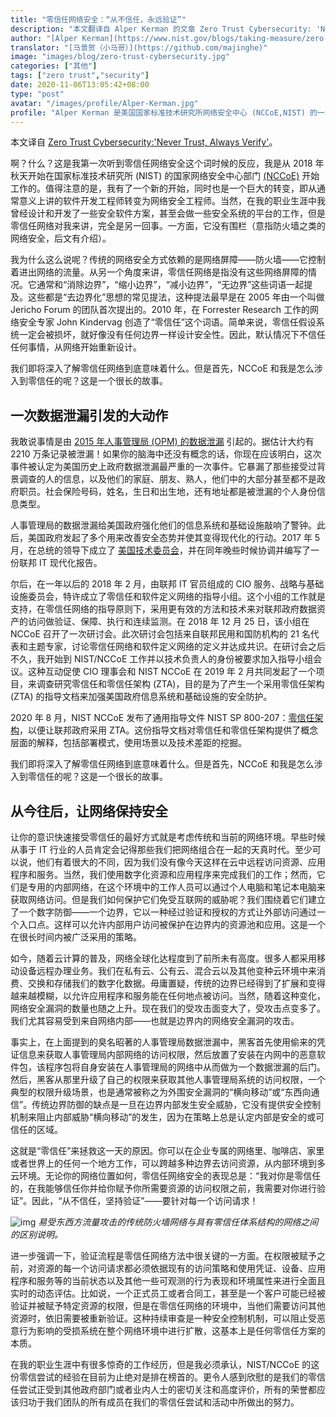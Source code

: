 ```yaml
---
title: "零信任网络安全：“从不信任，永远验证”"
description: "本文翻译自 Alper Kerman 的文章 Zero Trust Cybersecurity: 'Never Trust, Always Verify'"
author: "[Alper Kerman](https://www.nist.gov/blogs/taking-measure/zero-trust-cybersecurity-never-trust-always-verify)"
translator: "[马景贺（小马哥）](https://github.com/majinghe)"
image: "images/blog/zero-trust-cybersecurity.jpg"
categories: ["其他"]
tags: ["zero trust","security"]
date: 2020-11-06T13:05:42+08:00
type: "post"
avatar: "/images/profile/Alper-Kerman.jpg"
profile: "Alper Kerman 是美国国家标准技术研究所网络安全中心 (NCCoE,NIST) 的一名安全工程师和项目经理。他是零信任和其他一些与行业组织、政府部门和学术界开展的协同项目的技术负责人和项目经理，这些项目是为了解决美国国家安全中心的网络问题。他拥有超过 30 年的 IT 行业经历，涉及软件开发、应用安全以及政府机构和私营行业的项目管理。"
---
```


本文译自 [Zero Trust Cybersecurity:'Never Trust, Always Verify'](https://www.nist.gov/blogs/taking-measure/zero-trust-cybersecurity-never-trust-always-verify)。

啊？什么？这是我第一次听到零信任网络安全这个词时候的反应，我是从 2018 年秋天开始在国家标准技术研究所 (NIST) 的国家网络安全中心部门 [(NCCoE)](https://www.nccoe.nist.gov/) 开始工作的。值得注意的是，我有了一个新的开始，同时也是一个巨大的转变，即从通常意义上讲的软件开发工程师转变为网络安全工程师。当然，在我的职业生涯中我曾经设计和开发了一些安全软件方案，甚至会做一些安全系统的平台的工作，但是零信任网络对我来讲，完全是另一回事。一方面，它没有围栏（意指防火墙之类的网络安全，后文有介绍）。

我为什么这么说呢？传统的网络安全方式依赖的是网络屏障——防火墙——它控制着进出网络的流量。从另一个角度来讲，零信任网络是指没有这些网络屏障的情况。它通常和“消除边界”，“缩小边界”，“减小边界”，“无边界”这些词语一起提及。这些都是“去边界化”思想的常见提法，这种提法最早是在 2005 年由一个叫做 Jericho Forum 的团队首次提出的。2010 年，在 Forrester Research 工作的网络安全专家 John Kindervag 创造了“零信任”这个词语。简单来说，零信任假设系统一定会被损坏，就好像没有任何边界一样设计安全性。因此，默认情况下不信任任何事情，从网络开始重新设计。

我们即将深入了解零信任网络到底意味着什么。但是首先，NCCoE 和我是怎么涉入到零信任的呢？这是一个很长的故事。

##  一次数据泄漏引发的大动作

我敢说事情是由 [2015 年人事管理局 (OPM) 的数据泄漏](https://www.opm.gov/cybersecurity/cybersecurity-incidents/) 引起的。据估计大约有 2210 万条记录被泄漏！如果你的脑海中还没有概念的话，你现在应该明白，这次事件被认定为美国历史上政府数据泄漏最严重的一次事件。它暴漏了那些接受过背景调查的人的信息，以及他们的家庭、朋友、熟人，他们中的大部分甚至都不是政府职员。社会保险号码，姓名，生日和出生地，还有地址都是被泄漏的个人身份信息类型。

人事管理局的数据泄漏给美国政府强化他们的信息系统和基础设施敲响了警钟。此后，美国政府发起了多个用来改善安全态势并使其变得现代化的行动。2017 年 5 月，在总统的领导下成立了 [美国技术委员会](https://www.whitehouse.gov/articles/american-technology-council-summit-modernize-government-services/)，并在同年晚些时候协调并编写了一份联邦 IT 现代化报告。

尔后，在一年以后的 2018 年 2 月，由联邦 IT 官员组成的 CIO 服务、战略与基础设施委员会，特许成立了零信任和软件定义网络的指导小组。这个小组的工作就是支持，在零信任网络的指导原则下，采用更有效的方法和技术来对联邦政府数据资产的访问做验证、保障、执行和连续监测。在 2018 年 12 月 25 日，该小组在 NCCoE 召开了一次研讨会。此次研讨会包括来自联邦民用和国防机构的 21 名代表和主题专家，讨论零信任网络和软件定义网络的定义并达成共识。在研讨会之后不久，我开始到 NIST/NCCoE 工作并以技术负责人的身份被要求加入指导小组会议。这种互动促使 CIO 理事会和 NIST NCCoE 在 2019 年 2 月共同发起了一个项目，来调查研究零信任和零信任架构 (ZTA)，目的是为了产生一个采用零信任架构 (ZTA) 的指导文档来加强美国政府信息系统和基础设施的安全防护。

2020 年 8 月，NIST NCCoE 发布了通用指导文件 NIST SP 800-207：[零信任架构](https://csrc.nist.gov/publications/detail/sp/800-207/final)，以便让联邦政府采用 ZTA。这份指导文档对零信任和零信任架构提供了概念层面的解释，包括部署模式，使用场景以及技术差距的挖掘。

我们即将深入了解零信任网络到底意味着什么。但是首先，NCCoE 和我是怎么涉入到零信任的呢？这是一个很长的故事。

## 从今往后，让网络保持安全

让你的意识快速接受零信任的最好方式就是考虑传统和当前的网络环境。早些时候从事于 IT 行业的人员肯定会记得那些我们把网络组合在一起的天真时代。至少可以说，他们有着很大的不同，因为我们没有像今天这样在云中远程访问资源、应用程序和服务。当然，我们使用数字化资源和应用程序来完成我们的工作；然而，它们是专用的内部网络，在这个环境中的工作人员可以通过个人电脑和笔记本电脑来获取网络访问。但是我们如何保护它们免受互联网的威胁呢？我们围绕着它们建立了一个数字防御——一个边界，它以一种经过验证和授权的方式让外部访问通过一个入口点。这样可以允许内部用户访问被保护在边界内的资源池和应用。这是一个在很长时间内被广泛采用的策略。

如今，随着云计算的普及，网络全球化达程度到了前所未有高度。很多人都采用移动设备远程办理业务。我们在私有云、公有云、混合云以及其他变种云环境中来消费、交换和存储我们的数字化数据。毋庸置疑，传统的边界已经得到了扩展和变得越来越模糊，以允许应用程序和服务能在任何地点被访问。当然，随着这种变化，网络安全漏洞的数量也随之上升。现在我们的受攻击面变大了，受攻击点变多了。我们尤其容易受到来自网络内部——也就是边界内的网络安全漏洞的攻击。

事实上，在上面提到的臭名昭著的人事管理局数据泄漏中，黑客首先使用偷来的凭证信息来获取人事管理局内部网络的访问权限，然后放置了安装在内网中的恶意软件包，该程序包将自身安装在人事管理局的网络中从而做为一个数据泄漏的后门。然后，黑客从那里升级了自己的权限来获取其他人事管理局系统的访问权限，一个典型的权限升级场景，也是通常被称之为外围安全漏洞的“横向移动”或“东西向通信”。传统边界防御的缺点是一旦在边界内部发生安全威胁，它没有提供安全控制机制来阻止内部威胁“横向移动”的发生，因为在策略上总是认定内部是安全的或可信任的区域。

这就是“零信任”来拯救这一天的原因。你可以在企业专属的网络里、咖啡店、家里或者世界上的任何一个地方工作，可以跨越多种边界去访问资源，从内部环境到多云环境。无论你的网络位置如何，零信任网络安全的表现总是：“我对你是零信任的，在我能够信任你并给你赋予你所需要资源的访问权限之前，我需要对你进行验证”。因此，“从不信任，坚持验证”——要针对每一个访问请求！

![img](images/security.jpg)
*易受东西方流量攻击的传统防火墙网络与具有零信任体系结构的网络之间的区别说明。*

进一步强调一下，验证流程是零信任网络方法中很关键的一方面。在权限被赋予之前，对资源的每一个访问请求都必须依据现有的访问策略和使用凭证、设备、应用程序和服务等的当前状态以及其他一些可观测的行为表现和环境属性来进行全面且实时的动态评估。比如说，一个正式员工或者合同工，甚至是一个客户可能已经被验证并被赋予特定资源的权限，但是在零信任网络的环境中，当他们需要访问其他资源时，依旧需要被重新验证。这种持续审查是一种安全控制机制，可以阻止受恶意行为影响的受损系统在整个网络环境中进行扩散，这基本上是任何零信任方案的本质。

在我的职业生涯中有很多惊奇的工作经历，但是我必须承认，NIST/NCCoE 的这份零信尝试的经验在目前为止绝对是排在榜首的。更令人感到欣慰的是我们的零信任尝试正受到其他政府部门或者业内人士的密切关注和高度评价，所有的荣誉都应该归功于我们团队的所有成员在我们的零信任尝试和活动中所做出的努力。

